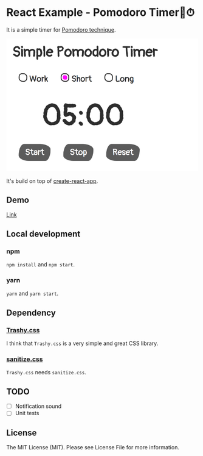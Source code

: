 # React Example - Pomodoro Timer🍅⏱

It is a simple timer for [Pomodoro technique](https://en.wikipedia.org/wiki/Pomodoro_Technique).

<kbd>
<img src="sample.png" width="600">
</kbd>

It's build on top of [create-react-app](https://github.com/facebook/create-react-app).

## Demo
[Link](https://react-pomodoro-1ba96.firebaseapp.com/)

## Local development
### npm
`npm install` and `npm start`.

### yarn
`yarn` and `yarn start`.

## Dependency
### [Trashy.css](https://t7.github.io/trashy.css/)
I think that `Trashy.css` is a very simple and great CSS library.

### [sanitize.css](https://csstools.github.io/sanitize.css/)
`Trashy.css` needs `sanitize.css`.

## TODO
- [ ] Notification sound
- [ ] Unit tests

## License
The MIT License (MIT). Please see License File for more information.
